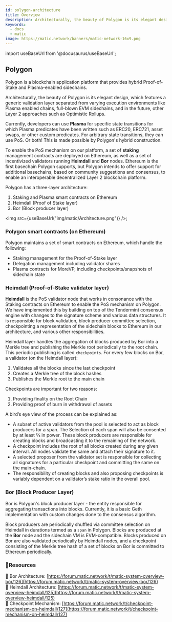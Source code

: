 ```yaml
---
id: polygon-architecture
title: Overview
description: Architecturally, the beauty of Polygon is its elegant design, which features a generic validation layer separated from varying execution environments like Plasma enabled chains, full blown EVM sidechains, and in the future, other Layer 2 approaches such as Optimistic Rollups.
keywords:
  - docs
  - matic
image: https://matic.network/banners/matic-network-16x9.png 
---
```


import useBaseUrl from '@docusaurus/useBaseUrl';

## Polygon

Polygon is a blockchain application platform that provides hybrid Proof-of-Stake and Plasma-enabled sidechains.

Architecturally, the beauty of Polygon is its elegant design, which features a generic validation layer separated from varying execution environments like Plasma enabled chains, full-blown EVM sidechains, and in the future, other Layer 2 approaches such as Optimistic Rollups. 

Currently, developers can use **Plasma** for specific state transitions for which Plasma predicates have been written such as ERC20, ERC721, asset swaps, or other custom predicates. For arbitrary state transitions, they can use PoS. Or both! This is made possible by Polygon's hybrid construction.

To enable the PoS mechanism on our platform, a set of **staking** management contracts are deployed on Ethereum, as well as a set of incentivized validators running **Heimdall** and **Bor** nodes. Ethereum is the first basechain Polygon supports, but Polygon intends to offer support for additional basechains, based on community suggestions and consensus, to enable an interoperable decentralized Layer 2 blockchain platform.

Polygon has a three-layer architecture:

1. Staking and Plasma smart contracts on Ethereum
2. Heimdall (Proof of Stake layer) 
3. Bor (Block producer layer)


<img src={useBaseUrl("img/matic/Architecture.png")} />;

### Polygon smart contracts (on Ethereum)

Polygon maintains a set of smart contracts on Ethereum, which handle the following:

- Staking management for the Proof-of-Stake layer
- Delegation management including validator shares
- Plasma contracts for MoreVP, including checkpoints/snapshots of sidechain state

### Heimdall (Proof-of-Stake validator layer)

**Heimdall** is the PoS validator node that works in consonance with the Staking contracts on Ethereum to enable the PoS mechanism on Polygon. We have implemented this by building on top of the Tendermint consensus engine with changes to the signature scheme and various data structures. It is responsible for block validation, block producer committee selection, checkpointing a representation of the sidechain blocks to Ethereum in our architecture, and various other responsibilities.

Heimdall layer handles the aggregation of blocks produced by Bor into a Merkle tree and publishing the Merkle root periodically to the root chain. This periodic publishing is called `checkpoints`. For every few blocks on Bor, a validator (on the Heimdall layer): 

1. Validates all the blocks since the last checkpoint
2. Creates a Merkle tree of the block hashes
3. Publishes the Merkle root to the main chain

Checkpoints are important for two reasons: 

1. Providing finality on the Root Chain
2. Providing proof of burn in withdrawal of assets

A bird’s eye view of the process can be explained as: 

- A subset of active validators from the pool is selected to act as block producers for a span. The Selection of each span will also be consented by at least ⅔ in power. These block producers are responsible for creating blocks and broadcasting it to the remaining of the network.
- A checkpoint includes the root of all blocks created during any given interval. All nodes validate the same and attach their signature to it.
- A selected proposer from the validator set is responsible for collecting all signatures for a particular checkpoint and committing the same on the main-chain.
- The responsibility of creating blocks and also proposing checkpoints is variably dependent on a validator’s stake ratio in the overall pool.

### Bor (Block Producer Layer)

Bor is Polygon's block producer layer - the entity responsible for aggregating transactions into blocks.  Currently, it is a basic Geth implementation with custom changes done to the consensus algorithm. 

Block producers are periodically shuffled via committee selection on Heimdall in durations termed as a `span` in Polygon. Blocks are produced at the **Bor** node and the sidechain VM is EVM-compatible. Blocks produced on Bor are also validated periodically by Heimdall nodes, and a checkpoint consisting of the Merkle tree hash of a set of blocks on Bor is committed to Ethereum periodically.

### **:scroll:Resources**

:paperclip: Bor Architecture: [https://forum.matic.network/t/matic-system-overview-bor/126](https://forum.matic.network/t/matic-system-overview-bor/126) <br/>
:paperclip: Heimdall Architecture: [https://forum.matic.network/t/matic-system-overview-heimdall/125](https://forum.matic.network/t/matic-system-overview-heimdall/125) <br/>
:paperclip: Checkpoint Mechanism: [https://forum.matic.network/t/checkpoint-mechanism-on-heimdall/127](https://forum.matic.network/t/checkpoint-mechanism-on-heimdall/127)
